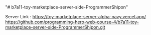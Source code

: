 "# b7a11-toy-marketplace-server-side-ProgrammerShipon"

Server Link : https://toy-marketplace-server-alpha-navy.vercel.app/
https://github.com/programming-hero-web-course-4/b7a11-toy-marketplace-server-side-ProgrammerShipon.git
